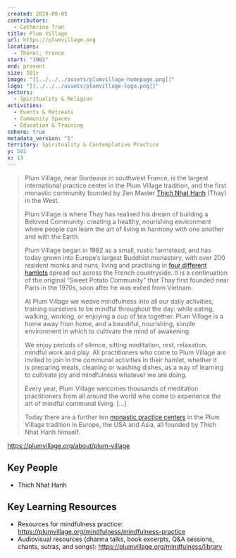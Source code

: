 ```yaml
---
created: 2024-08-05
contributors:
  - Catherine Tran
title: Plum Village
url: https://plumvillage.org
locations:
  - Thénac, France
start: "1982"
end: present
size: 101+
image: "[[../../../assets/plumvillage-homepage.png]]"
logo: "[[../../../assets/plumvillage-logo.png]]"
sectors:
  - Spirituality & Religion
activities:
  - Events & Retreats
  - Community Spaces
  - Education & Training
cohere: true
metadata_version: "1"
territory: Spirituality & Contemplative Practice
y: 581
x: 13
---
```

>Plum Village, near Bordeaux in southwest France, is the largest international practice center in the Plum Village tradition, and the first monastic community founded by Zen Master [Thich Nhat Hanh](https://plumvillage.org/about/thich-nhat-hanh) (Thay) in the West.
>
>Plum Village is where Thay has realised his dream of building a Beloved Community: creating a healthy, nourishing environment where people can learn the art of living in harmony with one another and with the Earth.
>
>Plum Village began in 1982 as a small, rustic farmstead, and has today grown into Europe’s largest Buddhist monastery, with over 200 resident monks and nuns, living and practising in [four different hamlets](https://plumvillage.org/retreats/visiting-us/hamlet/) spread out across the French countryside. It is a continuation of the original “Sweet Potato Community” that Thay first founded near Paris in the 1970s, soon after he was exiled from Vietnam.
>
>At Plum Village we weave mindfulness into all our daily activities, training ourselves to be mindful throughout the day: while eating, walking, working, or enjoying a cup of tea together. Plum Village is a home away from home, and a beautiful, nourishing, simple environment in which to cultivate the mind of awakening.
>
>We enjoy periods of silence, sitting meditation, rest, relaxation, mindful work and play. All practitioners who come to Plum Village are invited to join in the communal activities in their hamlet, whether it is preparing meals, cleaning or washing dishes, as a way of learning to cultivate joy and mindfulness whatever we are doing.
>
>Every year, Plum Village welcomes thousands of meditation practitioners from all around the world who come to experience the art of mindful communal living. [...]
>
>Today there are a further ten [monastic practice centers](https://plumvillage.org/community/monastic-practice-centres) in the Plum Village tradition in Europe, the USA and Asia, all founded by Thich Nhat Hanh himself.

https://plumvillage.org/about/plum-village

## Key People

- Thich Nhat Hanh

## Key Learning Resources

- Resources for mindfulness practice: https://plumvillage.org/mindfulness/mindfulness-practice
- Audiovisual resources (dharma talks, book excerpts, Q&A sessions, chants, sutras, and songs): https://plumvillage.org/mindfulness/library 











